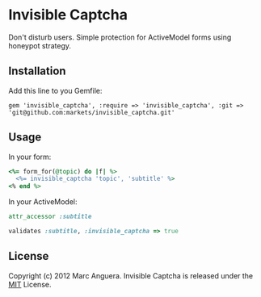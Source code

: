 # Invisible Captcha
Don't disturb users. Simple protection for ActiveModel forms using honeypot strategy.

## Installation
Add this line to you Gemfile:
```
gem 'invisible_captcha', :require => 'invisible_captcha', :git => 'git@github.com:markets/invisible_captcha.git'
```
## Usage
In your form:
```ruby
<%= form_for(@topic) do |f| %>
  <%= invisible_captcha 'topic', 'subtitle' %>
<% end %>

```
In your ActiveModel:
```ruby
attr_accessor :subtitle

validates :subtitle, :invisible_captcha => true
```

## License
Copyright (c) 2012 Marc Anguera. Invisible Captcha is released under the [MIT](http://opensource.org/licenses/MIT) License.
